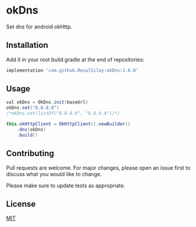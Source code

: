 # okDns

Set dns for android okHttp.

## Installation

Add it in your root build.gradle at the end of repositories:

```bash
implementation 'com.github.ResulSilay:okDns:1.0.0'
```

## Usage

```java
val okDns = OkDns.init(baseUrl)
okDns.set("8.8.8.8")
/*okDns.set(listOf("8.8.8.8", "8.8.4.4"))*/

this.okHttpClient = OkHttpClient().newBuilder()
    .dns(okDns)
    .build()
```

## Contributing
Pull requests are welcome. For major changes, please open an issue first to discuss what you would like to change.

Please make sure to update tests as appropriate.

## License
[MIT](https://choosealicense.com/licenses/mit/)

